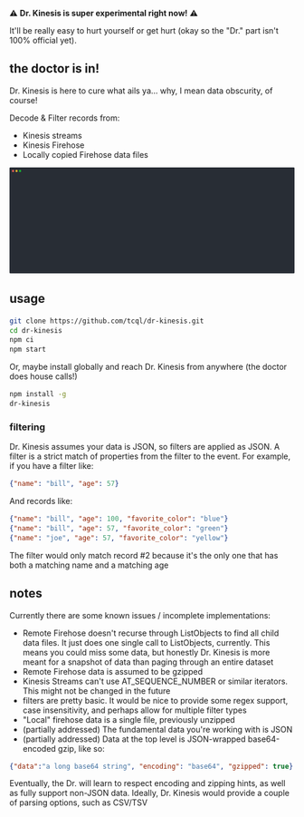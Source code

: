 
⚠️ **Dr. Kinesis is super experimental right now!** ⚠️

It'll be really easy to hurt yourself or get hurt (okay so the "Dr." part isn't 100% official yet).

## the doctor is in!

Dr. Kinesis is here to cure what ails ya... why, I mean data obscurity, of course!

Decode & Filter records from:

- Kinesis streams
- Kinesis Firehose
- Locally copied Firehose data files

![](https://github.com/tcql/dr-kinesis/blob/master/assets/example.svg)

## usage

```sh
git clone https://github.com/tcql/dr-kinesis.git
cd dr-kinesis
npm ci
npm start
```

Or, maybe install globally and reach Dr. Kinesis from anywhere (the doctor does house calls!)

```sh
npm install -g
dr-kinesis
```


### filtering

Dr. Kinesis assumes your data is JSON, so filters are applied as JSON. A filter is a strict match of properties from the filter to the event. For example, if you have a filter like:

```json
{"name": "bill", "age": 57}
```

And records like:

```json
{"name": "bill", "age": 100, "favorite_color": "blue"}
{"name": "bill", "age": 57, "favorite_color": "green"}
{"name": "joe", "age": 57, "favorite_color": "yellow"}
```

The filter would only match record #2 because it's the only one that has both a matching name and a matching age



## notes

Currently there are some known issues / incomplete implementations:

- Remote Firehose doesn't recurse through ListObjects to find all child data files. It just does one single call to ListObjects, currently. This means you could miss some data, but honestly Dr. Kinesis is more meant for a snapshot of data than paging through an entire dataset
- Remote Firehose data is assumed to be gzipped
- Kinesis Streams can't use AT_SEQUENCE_NUMBER or similar iterators. This might not be changed in the future
- filters are pretty basic. It would be nice to provide some regex support, case insensitivity, and perhaps allow for multiple filter types
- "Local" firehose data is a single file, previously unzipped
- (partially addressed) The fundamental data you're working with is JSON
- (partially addressed) Data at the top level is JSON-wrapped base64-encoded gzip, like so:
```json
{"data":"a long base64 string", "encoding": "base64", "gzipped": true}
```

Eventually, the Dr. will learn to respect encoding and zipping hints, as well as fully support non-JSON data. Ideally, Dr. Kinesis would provide a couple of parsing options, such as CSV/TSV
